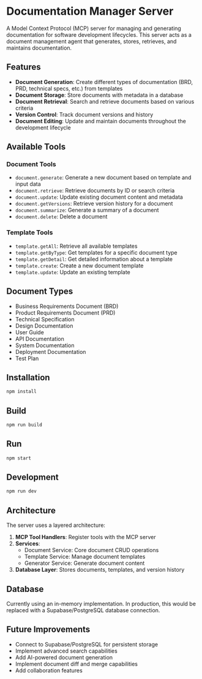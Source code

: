 # Documentation Manager Server

A Model Context Protocol (MCP) server for managing and generating documentation for software development lifecycles. This server acts as a document management agent that generates, stores, retrieves, and maintains documentation.

## Features

- **Document Generation**: Create different types of documentation (BRD, PRD, technical specs, etc.) from templates
- **Document Storage**: Store documents with metadata in a database
- **Document Retrieval**: Search and retrieve documents based on various criteria
- **Version Control**: Track document versions and history
- **Document Editing**: Update and maintain documents throughout the development lifecycle

## Available Tools

### Document Tools

- `document.generate`: Generate a new document based on template and input data
- `document.retrieve`: Retrieve documents by ID or search criteria
- `document.update`: Update existing document content and metadata
- `document.getVersions`: Retrieve version history for a document
- `document.summarize`: Generate a summary of a document
- `document.delete`: Delete a document

### Template Tools

- `template.getAll`: Retrieve all available templates
- `template.getByType`: Get templates for a specific document type
- `template.getDetail`: Get detailed information about a template
- `template.create`: Create a new document template
- `template.update`: Update an existing template

## Document Types

- Business Requirements Document (BRD)
- Product Requirements Document (PRD)
- Technical Specification
- Design Documentation
- User Guide
- API Documentation
- System Documentation
- Deployment Documentation
- Test Plan

## Installation

```bash
npm install
```

## Build

```bash
npm run build
```

## Run

```bash
npm start
```

## Development

```bash
npm run dev
```

## Architecture

The server uses a layered architecture:

1. **MCP Tool Handlers**: Register tools with the MCP server
2. **Services**:
   - Document Service: Core document CRUD operations
   - Template Service: Manage document templates
   - Generator Service: Generate document content
3. **Database Layer**: Stores documents, templates, and version history

## Database

Currently using an in-memory implementation. In production, this would be replaced with a Supabase/PostgreSQL database connection.

## Future Improvements

- Connect to Supabase/PostgreSQL for persistent storage
- Implement advanced search capabilities
- Add AI-powered document generation
- Implement document diff and merge capabilities
- Add collaboration features 